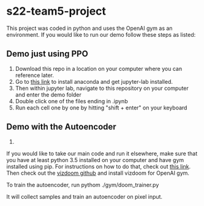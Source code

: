 # s22-team5-project

This project was coded in python and uses the OpenAI gym as an environment.
If you would like to run our demo follow these steps as listed:

## Demo just using PPO
1. Download this repo in a location on your computer where you can reference later.
2. Go to [this link](https://towardsdatascience.com/how-to-set-up-anaconda-and-jupyter-notebook-the-right-way-de3b7623ea4a) to install anaconda and get jupyter-lab installed.
3. Then within jupyter lab, navigate to this repository on your computer and enter the demo folder
4. Double click one of the files ending in .ipynb
5. Run each cell one by one by hitting "shift + enter" on your keyboard

## Demo with the Autoencoder
1. 

If you would like to take our main code and run it elsewhere, make sure that you have at least python 3.5 installed on your computer and have gym installed using pip.
For instructions on how to do that, check out [this link](https://gym.openai.com/docs/).
Then check out the [vizdoom github](https://github.com/mwydmuch/ViZDoom) and install vizdoom for OpenAI gym.

To train the autoencoder, run
	pythom ./gym/doom_trainer.py

It will collect samples and train an autoencoder on pixel input.
